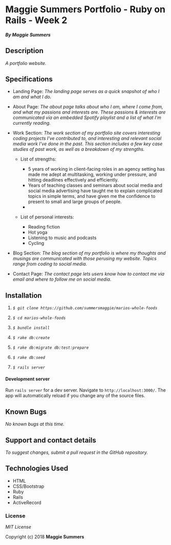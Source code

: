 # Maggie Summers Portfolio - Ruby on Rails - Week 2

#### _By Maggie Summers_

## Description

_A portfolio website._

## Specifications
  * Landing Page:
    _The landing page serves as a quick snapshot of who I am and what I do._

  * About Page:
    _The about page talks about who I am, where I come from, and what my passions and interests are. These passions & interests are communicated via an embedded Spotify playlist and a list of what I'm currently reading._

  * Work Section:
    _The work section of my portfolio site covers interesting coding projects I've contributed to, and interesting and relevant social media work I've done in the past. This section includes a few key case studies of past work, as well as a breakdown of my strengths._

    * List of strengths:
        * 5 years of working in client-facing roles in an agency setting has made me adept at multitasking, working under pressure, and hitting deadlines effectively and efficiently.
        * Years of teaching classes and seminars about social media and social media advertising have taught me to explain complicated topics in simple terms, and have given me the confidence to present to small and large groups of people. 
        *  

    * List of personal interests:
        * Reading fiction
        * Hot yoga
        * Listening to music and podcasts
        * Cycling


  * Blog Section:
    _The blog section of my portfolio is where my thoughts and musings are communicated with those perusing my website. Topics range from coding to social media._

  * Contact Page:
    _The contact page lets users know how to contact me via email and where to follow me on social media._

## Installation

  1. _`$ git clone https://github.com/summersmaggie/marios-whole-foods`_

  2. _`$ cd marios-whole-foods`_

  3. _`$ bundle install`_

  4. _`$ rake db:create`_

  5. _`$ rake db:migrate db:test:prepare`_

  6. _`$ rake db:seed`_

  7. _`$ rails server`_

#### Development server

Run `rails server` for a dev server. Navigate to `http://localhost:3000/`. The app will automatically reload if you change any of the source files.

## Known Bugs

  _No known bugs at this time._

## Support and contact details

  _To suggest changes, submit a pull request in the GitHub repository._

## Technologies Used

  * HTML
  * CSS/Bootstrap
  * Ruby
  * Rails
  * ActiveRecord

### License

  *MIT License*

Copyright (c) 2018 **Maggie Summers**
